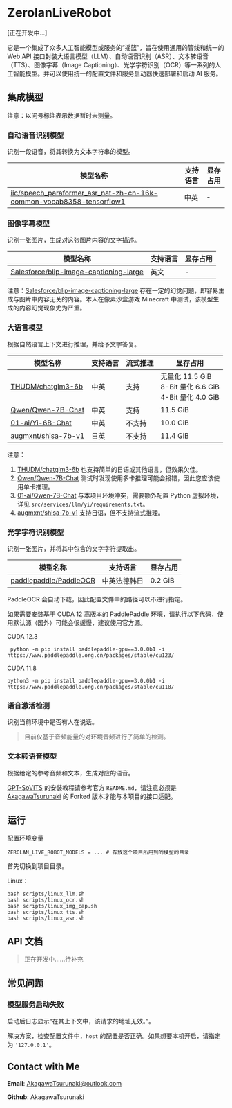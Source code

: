 # ZerolanLiveRobot

[正在开发中...]

它是一个集成了众多人工智能模型或服务的“摇篮”，旨在使用通用的管线和统一的 Web API
接口封装大语言模型（LLM）、自动语音识别（ASR）、文本转语音（TTS）、图像字幕（Image
Captioning）、光学字符识别（OCR）等一系列的人工智能模型。并可以使用统一的配置文件和服务启动器快速部署和启动 AI 服务。

## 集成模型

注意：以问号标注表示数据暂时未测量。

### 自动语音识别模型

识别一段语音，将其转换为文本字符串的模型。

| 模型名称                                                                                                                                                                          | 支持语言 | 显存占用 |
|-------------------------------------------------------------------------------------------------------------------------------------------------------------------------------|------|------|
| [iic/speech_paraformer_asr_nat-zh-cn-16k-common-vocab8358-tensorflow1](https://www.modelscope.cn/models/iic/speech_paraformer_asr_nat-zh-cn-16k-common-vocab8358-tensorflow1) | 中英   | -    |

### 图像字幕模型

识别一张图片，生成对这张图片内容的文字描述。

| 模型名称                                                                                                    | 支持语言 | 显存占用 |
|---------------------------------------------------------------------------------------------------------|------|------|
| [Salesforce/blip-image-captioning-large](https://huggingface.co/Salesforce/blip-image-captioning-large) | 英文   | -    |

注意：[Salesforce/blip-image-captioning-large](https://huggingface.co/Salesforce/blip-image-captioning-large)
存在一定的幻觉问题，即容易生成与图片中内容无关的内容。本人在像素沙盒游戏 Minecraft 中测试，该模型生成的内容幻觉现象尤为严重。

### 大语言模型

根据自然语言上下文进行推理，并给予文字答复。

| 模型名称                                                                 | 支持语言 | 流式推理 | 显存占用                                                      |
|----------------------------------------------------------------------|------|------|-----------------------------------------------------------|
| [THUDM/chatglm3-6b](https://github.com/THUDM/ChatGLM3)               | 中英   | 支持   | 无量化 11.5 GiB <br> 8-Bit 量化 6.6  GiB <br> 4-Bit 量化 4.0 GiB |
| [Qwen/Qwen-7B-Chat](https://huggingface.co/Qwen/Qwen-7B-Chat)        | 中英   | 支持   | 11.5 GiB                                                  |
| [01-ai/Yi-6B-Chat](https://www.modelscope.cn/models/01ai/Yi-6B-Chat) | 中英   | 不支持  | 10.0 GiB                                                  |
| [augmxnt/shisa-7b-v1](https://huggingface.co/augmxnt/shisa-7b-v1)    | 日英   | 不支持  | 11.4 GiB                                                  |

注意：

1. [THUDM/chatglm3-6b](https://github.com/THUDM/ChatGLM3) 也支持简单的日语或其他语言，但效果欠佳。
2. [Qwen/Qwen-7B-Chat](https://huggingface.co/Qwen/Qwen-7B-Chat) 测试时发现使用多卡推理可能会报错，因此您应该使用单卡推理。
3. [01-ai/Qwen-7B-Chat](https://www.modelscope.cn/models/01ai/Yi-6B-Chat) 与本项目环境冲突，需要额外配置 Python
   虚拟环境，详见 `src/services/llm/yi/requirements.txt`。
4. [augmxnt/shisa-7b-v1](https://huggingface.co/augmxnt/shisa-7b-v1) 支持日语，但不支持流式推理。

### 光学字符识别模型

识别一张图片，并将其中包含的文字字符提取出。

| 模型名称                                                               | 支持语言   | 显存占用    |
|--------------------------------------------------------------------|--------|---------|
| [paddlepaddle/PaddleOCR](https://gitee.com/paddlepaddle/PaddleOCR) | 中英法德韩日 | 0.2 GiB |

PaddleOCR 会自动下载，因此配置文件中的路径可以不进行指定。

如果需要安装基于 CUDA 12 高版本的 PaddlePaddle 环境，请执行以下代码，使用默认源（国外）可能会很缓慢，建议使用官方源。

CUDA 12.3

```shell
 python -m pip install paddlepaddle-gpu==3.0.0b1 -i https://www.paddlepaddle.org.cn/packages/stable/cu123/
```

CUDA 11.8

```shell
python3 -m pip install paddlepaddle-gpu==3.0.0b1 -i https://www.paddlepaddle.org.cn/packages/stable/cu118/
```

### 语音激活检测

识别当前环境中是否有人在说话。

> 目前仅基于音频能量的对环境音频进行了简单的检测。

### 文本转语音模型

根据给定的参考音频和文本，生成对应的语音。

[GPT-SoVITS](https://github.com/AkagawaTsurunaki/GPT-SoVITS) 的安装教程请参考官方 `README.md`，请注意必须是
[AkagawaTsurunaki](https://github.com/AkagawaTsurunaki) 的 Forked 版本才能与本项目的接口适配。

## 运行

配置环境变量
```shell
ZEROLAN_LIVE_ROBOT_MODELS = ... # 存放这个项目所用到的模型的目录
```

首先切换到项目目录。

Linux：

```shell
bash scripts/linux_llm.sh
bash scripts/linux_ocr.sh
bash scripts/linux_img_cap.sh
bash scripts/linux_tts.sh
bash scripts/linux_asr.sh
```

## API 文档

> 正在开发中……待补充

## 常见问题

### 模型服务启动失败


启动后日志显示“在其上下文中，该请求的地址无效。”。

解决方案，检查配置文件中，`host` 的配置是否正确。如果想要本机开启，请指定为 `'127.0.0.1'`。

## Contact with Me

**Email**: AkagawaTsurunaki@outlook.com

**Github**: AkagawaTsurunaki